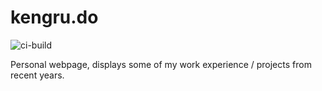 # kengru.do
![ci-build](https://travis-ci.org/kengru/kengru.do.svg?branch=master)

Personal webpage, displays some of my work experience / projects from recent years.